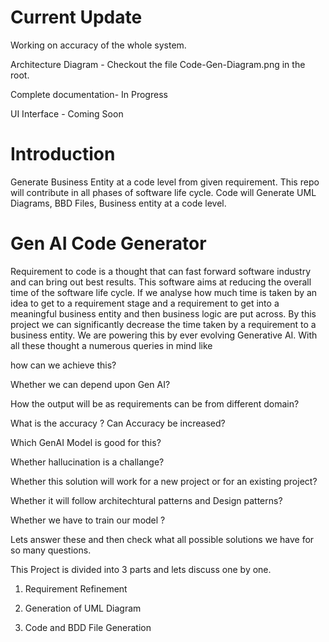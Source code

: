 
# Current Update
Working on accuracy of the whole system. 

Architecture Diagram - Checkout the file Code-Gen-Diagram.png in the root.

Complete documentation- In Progress

UI Interface - Coming Soon

# Introduction
Generate Business Entity at a code level from given requirement. This repo will contribute in all phases of software life cycle. Code will Generate UML Diagrams, BBD Files, Business entity at a code level.

# Gen AI Code Generator

Requirement to code is a thought that can fast forward software industry and can bring out best results. This software aims at reducing the overall time of the software life cycle.
If we analyse how much time is taken by an idea to get to a requirement stage and a requirement to get into a meaningful business entity and then business logic are put across.
By this project we can significantly decrease the time taken by a requirement to a business entity. We are powering this by ever evolving Generative AI. 
With all these thought a numerous queries in mind like

how can we achieve this? 

Whether we can depend upon Gen AI? 

How the output will be as requirements can be from different domain?

What is the accuracy ? Can Accuracy be increased? 

Which GenAI Model is good for this?

Whether hallucination is a challange?

Whether this solution will work for a new project or for an existing project?

Whether it will follow architechtural patterns and Design patterns?

Whether we have to train our model ?

Lets answer these and then check what all possible solutions we have for so many questions.

This Project is divided into 3 parts and lets discuss one by one.

1) Requirement Refinement

2) Generation of UML Diagram

3) Code and BDD File Generation

